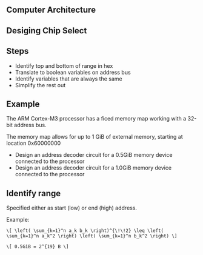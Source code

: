 
## Computer Architecture
## Desiging Chip Select


## Steps

* Identify top and bottom of range in hex
* Translate to boolean variables on address bus
* Identify variables that are always the same
* Simplify the rest out


## Example

The ARM Cortex-M3 processor has a ficed memory map working with a 32-bit address bus. 

The memory map allows for up to 1 GiB of external memory, starting at location 0x60000000

* Design an address decoder circuit for a 0.5GiB memory device connected to the processor
* Design an address decoder circuit for a 1.0GiB memory device connected to the processor



## Identify range

Specified either as start (low) or end (high) address.

Example: 

`\[
\left( \sum_{k=1}^n a_k b_k \right)^{\!\!2} \leq
 \left( \sum_{k=1}^n a_k^2 \right) \left( \sum_{k=1}^n b_k^2 \right)
\]`

`\[
0.5GiB = 2^{19} B
\]`


